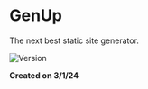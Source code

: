 # GenUp
The next best static site generator.

![Version](https://img.shields.io/badge/Version-0.1.0-green?style=flat-square)


__Created on 3/1/24__
